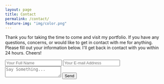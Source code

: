 ```yaml
---
layout: page
title: Contact
permalink: /contact/
feature-img: "img/color.png"
---
```


Thank you for taking the time to come and visit my portfolio. If you have any questions, concerns, or would like to get in contact with me for anything. Please fill out your information below. I'll get back in contact with you within 24 hours. Cheers!

<form action="https://getsimpleform.com/messages?form_api_token=3a4e8ee3acae9bb0d69f98980eba9f76" method="post">
  <!-- the redirect_to is optional, the form will redirect to the referrer on submission -->
  <input type='hidden' name='redirect_to' value='https://github.com/pjwilson27/portfolio-iro/blob/master/thank-you.md' />
  <input type='text' name='name' placeholder='Your Full Name' />
  <input type='email' name='email' placeholder='Your E-mail Address' />
  <textarea name='message' placeholder='Say Something...'></textarea>
  <input type='submit' value='Send' />
</form>